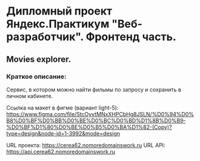 # Дипломный проект Яндекс.Практикум "Веб-разработчик". Фронтенд часть.

## Movies explorer.

### Краткое описание:

Сервис, в котором можно найти фильмы по запросу и сохранить в личном кабинете.

Ссылка на макет в фигме (вариант light-5): https://www.figma.com/file/StcOyvtMNxXHPCbHg8JSLN/%D0%94%D0%B8%D0%BF%D0%BB%D0%BE%D0%BC%D0%BD%D1%8B%D0%B9-%D0%BF%D1%80%D0%BE%D0%B5%D0%BA%D1%82-(Copy)?type=design&node-id=1-3992&mode=design

URL проекта: https://cerea62.nomoredomainswork.ru
URL API: https://api.cerea62.nomoredomainswork.ru